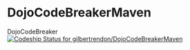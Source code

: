# DojoCodeBreakerMaven
DojoCodeBreaker
[ ![Codeship Status for gilbertrendon/DojoCodeBreakerMaven](https://app.codeship.com/projects/d02461e0-c1a0-0136-7830-760e7cfc4e7d/status?branch=master)](https://app.codeship.com/projects/313713)

